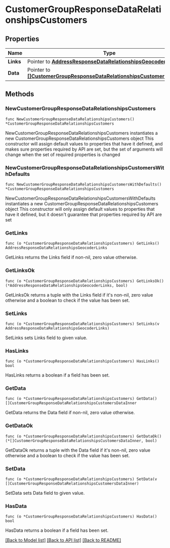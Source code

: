 # CustomerGroupResponseDataRelationshipsCustomers

## Properties

Name | Type | Description | Notes
------------ | ------------- | ------------- | -------------
**Links** | Pointer to [**AddressResponseDataRelationshipsGeocoderLinks**](AddressResponseDataRelationshipsGeocoderLinks.md) |  | [optional] 
**Data** | Pointer to [**[]CustomerGroupResponseDataRelationshipsCustomersDataInner**](CustomerGroupResponseDataRelationshipsCustomersDataInner.md) |  | [optional] 

## Methods

### NewCustomerGroupResponseDataRelationshipsCustomers

`func NewCustomerGroupResponseDataRelationshipsCustomers() *CustomerGroupResponseDataRelationshipsCustomers`

NewCustomerGroupResponseDataRelationshipsCustomers instantiates a new CustomerGroupResponseDataRelationshipsCustomers object
This constructor will assign default values to properties that have it defined,
and makes sure properties required by API are set, but the set of arguments
will change when the set of required properties is changed

### NewCustomerGroupResponseDataRelationshipsCustomersWithDefaults

`func NewCustomerGroupResponseDataRelationshipsCustomersWithDefaults() *CustomerGroupResponseDataRelationshipsCustomers`

NewCustomerGroupResponseDataRelationshipsCustomersWithDefaults instantiates a new CustomerGroupResponseDataRelationshipsCustomers object
This constructor will only assign default values to properties that have it defined,
but it doesn't guarantee that properties required by API are set

### GetLinks

`func (o *CustomerGroupResponseDataRelationshipsCustomers) GetLinks() AddressResponseDataRelationshipsGeocoderLinks`

GetLinks returns the Links field if non-nil, zero value otherwise.

### GetLinksOk

`func (o *CustomerGroupResponseDataRelationshipsCustomers) GetLinksOk() (*AddressResponseDataRelationshipsGeocoderLinks, bool)`

GetLinksOk returns a tuple with the Links field if it's non-nil, zero value otherwise
and a boolean to check if the value has been set.

### SetLinks

`func (o *CustomerGroupResponseDataRelationshipsCustomers) SetLinks(v AddressResponseDataRelationshipsGeocoderLinks)`

SetLinks sets Links field to given value.

### HasLinks

`func (o *CustomerGroupResponseDataRelationshipsCustomers) HasLinks() bool`

HasLinks returns a boolean if a field has been set.

### GetData

`func (o *CustomerGroupResponseDataRelationshipsCustomers) GetData() []CustomerGroupResponseDataRelationshipsCustomersDataInner`

GetData returns the Data field if non-nil, zero value otherwise.

### GetDataOk

`func (o *CustomerGroupResponseDataRelationshipsCustomers) GetDataOk() (*[]CustomerGroupResponseDataRelationshipsCustomersDataInner, bool)`

GetDataOk returns a tuple with the Data field if it's non-nil, zero value otherwise
and a boolean to check if the value has been set.

### SetData

`func (o *CustomerGroupResponseDataRelationshipsCustomers) SetData(v []CustomerGroupResponseDataRelationshipsCustomersDataInner)`

SetData sets Data field to given value.

### HasData

`func (o *CustomerGroupResponseDataRelationshipsCustomers) HasData() bool`

HasData returns a boolean if a field has been set.


[[Back to Model list]](../README.md#documentation-for-models) [[Back to API list]](../README.md#documentation-for-api-endpoints) [[Back to README]](../README.md)


